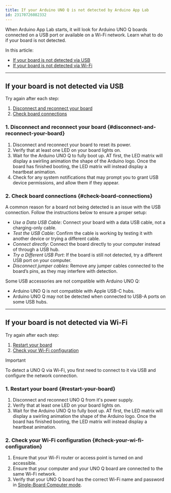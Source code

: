 ```yaml
---
title: If your Arduino UNO Q is not detected by Arduino App Lab
id: 23170726082332
---
```


When Arduino App Lab starts, it will look for Arduino UNO Q boards connected on a USB port or available on a Wi-Fi network. Learn what to do if your board is not detected.

In this article:

- [If your board is not detected via USB](#if-your-board-is-not-detected-via-usb)
- [If your board is not detected via Wi-Fi](#if-your-board-is-not-detected-via-wi-fi)

---

## If your board is not detected via USB

Try again after each step:

1. [Disconnect and reconnect your board](#disconnect-and-reconnect-your-board)
2. [Check board connections](#check-board-connections)

### 1. Disconnect and reconnect your board {#disconnect-and-reconnect-your-board}

  1. Disconnect and reconnect your board to reset its power.
  1. Verify that at least one LED on your board lights on.<!-- TODO -->
  1. Wait for the Arduino UNO Q to fully boot up. AT first, the LED matrix will display a swirling animation the shape of the Arduino logo. Once the board has finished booting, the LED matrix will instead  display a heartbeat animation.
  1. Check for any system notifications that may prompt you to grant USB device permissions, and allow them if they appear.

### 2. Check board connections {#check-board-connections}

A common reason for a board not being detected is an issue with the USB connection. Follow the instructions below to ensure a proper setup:

- *Use a Data USB Cable*: Connect your board with a data USB cable, not a charging-only cable.
- *Test the USB Cable*: Confirm the cable is working by testing it with another device or trying a different cable.
- *Connect directly*: Connect the board directly to your computer instead of through a USB hub.
- *Try a Different USB Port*: If the board is still not detected, try a different USB port on your computer.
- *Disconnect jumper cables*: Remove any jumper cables connected to the board’s pins, as they may interfere with detection.

Some USB accessories are not compatible with Arduino UNO Q:

- Arduino UNO Q is not compatible with Apple USB-C hubs.
- Arduino UNO Q may not be detected when connected to USB-A ports on some USB hubs.

---

## If your board is not detected via Wi-Fi

Try again after each step:

1. [Restart your board](#restart-your-board)
2. [Check your Wi-Fi configuration](#check-your-wi-fi-configuration)

> [!IMPORTANT]
> To detect a UNO Q via Wi-Fi, you first need to connect to it via USB and configure the network connection.

### 1. Restart your board {#restart-your-board}

1. Disconnect and reconnect UNO Q from it's power supply.
1. Verify that at least one LED on your board lights on.
1. Wait for the Arduino UNO Q to fully boot up. AT first, the LED matrix will display a swirling animation the shape of the Arduino logo. Once the board has finished booting, the LED matrix will instead  display a heartbeat animation.

### 2. Check your Wi-Fi configuration {#check-your-wi-fi-configuration}

1. Ensure that your Wi-Fi router or access point is turned on and accessible.
1. Ensure that your computer and your UNO Q board are connected to the same Wi-Fi network.
1. Verify that your UNO Q board has the correct Wi-Fi name and password in [Single-Board Computer mode](https://docs.arduino.cc/tutorials/uno-q/single-board-computer/).
